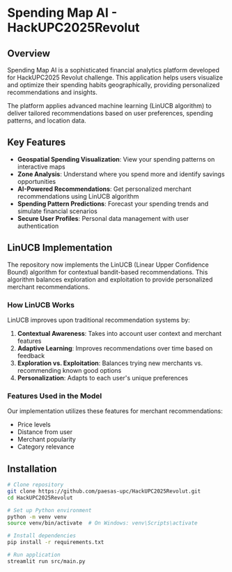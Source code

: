 # Spending Map AI - HackUPC2025Revolut

## Overview

Spending Map AI is a sophisticated financial analytics platform developed for HackUPC2025 Revolut challenge. This application helps users visualize and optimize their spending habits geographically, providing personalized recommendations and insights.

The platform applies advanced machine learning (LinUCB algorithm) to deliver tailored recommendations based on user preferences, spending patterns, and location data.

## Key Features

- **Geospatial Spending Visualization**: View your spending patterns on interactive maps
- **Zone Analysis**: Understand where you spend more and identify savings opportunities
- **AI-Powered Recommendations**: Get personalized merchant recommendations using LinUCB algorithm
- **Spending Pattern Predictions**: Forecast your spending trends and simulate financial scenarios
- **Secure User Profiles**: Personal data management with user authentication

## LinUCB Implementation

The repository now implements the LinUCB (Linear Upper Confidence Bound) algorithm for contextual bandit-based recommendations. This algorithm balances exploration and exploitation to provide personalized merchant recommendations.

### How LinUCB Works

LinUCB improves upon traditional recommendation systems by:

1. **Contextual Awareness**: Takes into account user context and merchant features
2. **Adaptive Learning**: Improves recommendations over time based on feedback
3. **Exploration vs. Exploitation**: Balances trying new merchants vs. recommending known good options
4. **Personalization**: Adapts to each user's unique preferences

### Features Used in the Model

Our implementation utilizes these features for merchant recommendations:
- Price levels
- Distance from user
- Merchant popularity
- Category relevance

## Installation

```bash
# Clone repository
git clone https://github.com/paesas-upc/HackUPC2025Revolut.git
cd HackUPC2025Revolut

# Set up Python environment
python -m venv venv
source venv/bin/activate  # On Windows: venv\Scripts\activate

# Install dependencies
pip install -r requirements.txt

# Run application
streamlit run src/main.py
